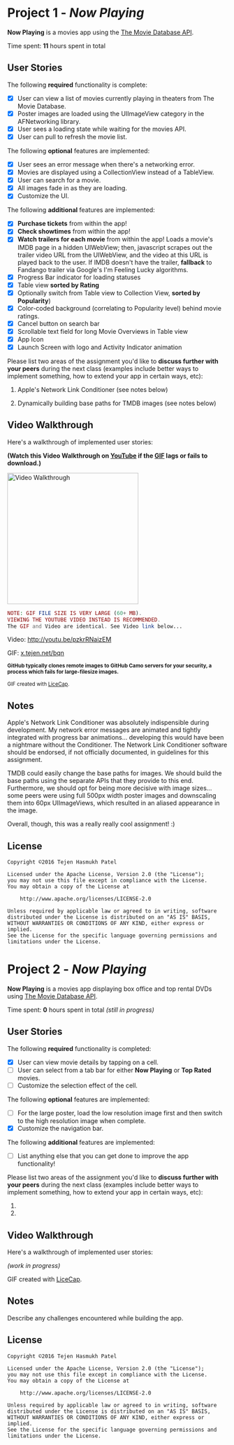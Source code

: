# Project 1 - *Now Playing*

**Now Playing** is a movies app using the [The Movie Database API](http://docs.themoviedb.apiary.io/#).

Time spent: **11** hours spent in total

## User Stories

The following **required** functionality is complete:

- [X] User can view a list of movies currently playing in theaters from The Movie Database.
- [X] Poster images are loaded using the UIImageView category in the AFNetworking library.
- [X] User sees a loading state while waiting for the movies API.
- [X] User can pull to refresh the movie list.

The following **optional** features are implemented:

- [X] User sees an error message when there's a networking error.
- [X] Movies are displayed using a CollectionView instead of a TableView.
- [X] User can search for a movie.
- [X] All images fade in as they are loading.
- [X] Customize the UI.

The following **additional** features are implemented:

- [X] **Purchase tickets** from within the app!
- [X] **Check showtimes** from within the app!
- [X] **Watch trailers for each movie** from within the app! Loads a movie's IMDB page in a hidden UIWebView; then, javascript scrapes out the trailer video URL from the UIWebView, and the video at this URL is played back to the user. If IMDB doesn't have the trailer, **fallback** to Fandango trailer via Google's I'm Feeling Lucky algorithms.
- [X] Progress Bar indicator for loading statuses
- [X] Table view **sorted by Rating**
- [X] Optionally switch from Table view to Collection View, **sorted by Popularity**)
- [X] Color-coded background (correlating to Popularity level) behind movie ratings.
- [X] Cancel button on search bar
- [X] Scrollable text field for long Movie Overviews in Table view
- [X] App Icon
- [X] Launch Screen with logo and Activity Indicator animation

Please list two areas of the assignment you'd like to **discuss further with your peers** during the next class (examples include better ways to implement something, how to extend your app in certain ways, etc):

1. Apple's Network Link Conditioner (see notes below)

2. Dynamically building base paths for TMDB images (see notes below)

## Video Walkthrough 

Here's a walkthrough of implemented user stories:

**(Watch this Video Walkthrough on [YouTube](http://youtu.be/pzkrRNaizEM) if the [GIF](http://x.tejen.net/bqn) lags or fails to download.)**

[<img src='http://img.tejen.net/d1014e763325a74d2640f9b8dd8f3b85.gif' title='Video Walkthrough' width='300' alt='Video Walkthrough' />](http://x.tejen.net/bqn)

```php
NOTE: GIF FILE SIZE IS VERY LARGE (60+ MB).
VIEWING THE YOUTUBE VIDEO INSTEAD IS RECOMMENDED.
The GIF and Video are identical. See Video link below...
```
Video: http://youtu.be/pzkrRNaizEM

GIF: [x.tejen.net/bqn](http://x.tejen.net/bqn)


<sup>**GitHub typically clones remote images to GitHub Camo servers for your security, a process which fails for large-filesize images.**</sup>

<sup>GIF created with [LiceCap](http://www.cockos.com/licecap/).</sup>

## Notes

Apple's Network Link Conditioner was absolutely indispensible during development. My network error messages are animated and tightly integrated with progress bar animations... developing this would have been a nightmare without the Conditioner. The Network Link Conditioner software should be endorsed, if not officially documented, in guidelines for this assignment.

TMDB could easily change the base paths for images. We should build the base paths using the separate APIs that they provide to this end. Furthermore, we should opt for being more decisive with image sizes... some peers were using full 500px width poster images and downscaling them into 60px UIImageViews, which resulted in an aliased appearance in the image.

Overall, though, this was a really really cool assignment! :)

## License

    Copyright ©2016 Tejen Hasmukh Patel

    Licensed under the Apache License, Version 2.0 (the "License");
    you may not use this file except in compliance with the License.
    You may obtain a copy of the License at

        http://www.apache.org/licenses/LICENSE-2.0

    Unless required by applicable law or agreed to in writing, software
    distributed under the License is distributed on an "AS IS" BASIS,
    WITHOUT WARRANTIES OR CONDITIONS OF ANY KIND, either express or implied.
    See the License for the specific language governing permissions and
    limitations under the License.

# Project 2 - *Now Playing*

**Now Playing** is a movies app displaying box office and top rental DVDs using [The Movie Database API](http://docs.themoviedb.apiary.io/#).

Time spent: **0** hours spent in total *(still in progress)*

## User Stories

The following **required** functionality is completed:

- [X] User can view movie details by tapping on a cell.
- [ ] User can select from a tab bar for either **Now Playing** or **Top Rated** movies.
- [ ] Customize the selection effect of the cell.

The following **optional** features are implemented:

- [ ] For the large poster, load the low resolution image first and then switch to the high resolution image when complete.
- [X] Customize the navigation bar.

The following **additional** features are implemented:

- [ ] List anything else that you can get done to improve the app functionality!

Please list two areas of the assignment you'd like to **discuss further with your peers** during the next class (examples include better ways to implement something, how to extend your app in certain ways, etc):

1. 
2. 

## Video Walkthrough 

Here's a walkthrough of implemented user stories:

*(work in progress)*
<!-- <img src='' title='Video Walkthrough' width='' alt='Video Walkthrough' /> -->

GIF created with [LiceCap](http://www.cockos.com/licecap/).

## Notes

Describe any challenges encountered while building the app.

## License

    Copyright ©2016 Tejen Hasmukh Patel

    Licensed under the Apache License, Version 2.0 (the "License");
    you may not use this file except in compliance with the License.
    You may obtain a copy of the License at

        http://www.apache.org/licenses/LICENSE-2.0

    Unless required by applicable law or agreed to in writing, software
    distributed under the License is distributed on an "AS IS" BASIS,
    WITHOUT WARRANTIES OR CONDITIONS OF ANY KIND, either express or implied.
    See the License for the specific language governing permissions and
    limitations under the License.
